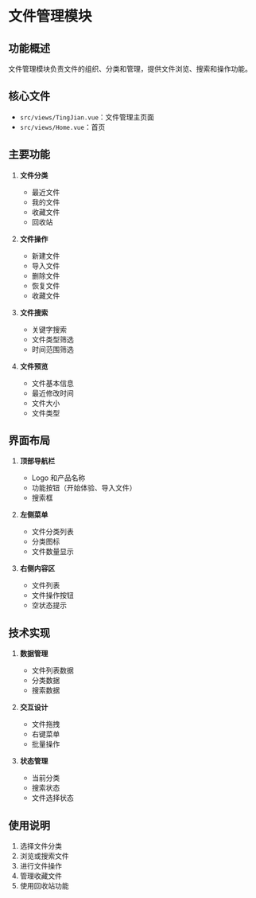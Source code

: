 # 文件管理模块

## 功能概述
文件管理模块负责文件的组织、分类和管理，提供文件浏览、搜索和操作功能。

## 核心文件
- `src/views/TingJian.vue`：文件管理主页面
- `src/views/Home.vue`：首页

## 主要功能
1. **文件分类**
   - 最近文件
   - 我的文件
   - 收藏文件
   - 回收站

2. **文件操作**
   - 新建文件
   - 导入文件
   - 删除文件
   - 恢复文件
   - 收藏文件

3. **文件搜索**
   - 关键字搜索
   - 文件类型筛选
   - 时间范围筛选

4. **文件预览**
   - 文件基本信息
   - 最近修改时间
   - 文件大小
   - 文件类型

## 界面布局
1. **顶部导航栏**
   - Logo 和产品名称
   - 功能按钮（开始体验、导入文件）
   - 搜索框

2. **左侧菜单**
   - 文件分类列表
   - 分类图标
   - 文件数量显示

3. **右侧内容区**
   - 文件列表
   - 文件操作按钮
   - 空状态提示

## 技术实现
1. **数据管理**
   - 文件列表数据
   - 分类数据
   - 搜索数据

2. **交互设计**
   - 文件拖拽
   - 右键菜单
   - 批量操作

3. **状态管理**
   - 当前分类
   - 搜索状态
   - 文件选择状态

## 使用说明
1. 选择文件分类
2. 浏览或搜索文件
3. 进行文件操作
4. 管理收藏文件
5. 使用回收站功能 